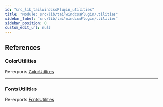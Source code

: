 ```yaml
---
id: "src_lib_tailwindcssPlugin_utilities"
title: "Module: src/lib/tailwindcssPlugin/utilities"
sidebar_label: "src/lib/tailwindcssPlugin/utilities"
sidebar_position: 0
custom_edit_url: null
---
```


## References

### ColorUtilities

Re-exports [ColorUtilities](../classes/src_lib_tailwindcssPlugin_utilities_Colors.ColorUtilities.md)

___

### FontsUtilities

Re-exports [FontsUtilities](../classes/src_lib_tailwindcssPlugin_utilities_Fonts.FontsUtilities.md)
